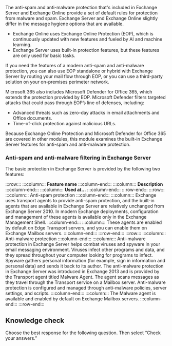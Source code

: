 The anti-spam and anti-malware protection that's included in Exchange Server and Exchange Online provide a set of default rules for protection from malware and spam. Exchange Server and Exchange Online slightly differ in the message hygiene options that are available.

 -  Exchange Online uses Exchange Online Protection (EOP), which is continuously updated with new features and fueled by AI and machine learning.
 -  Exchange Server uses built-in protection features, but these features are only used for basic tasks.

If you need the features of a modern anti-spam and anti-malware protection, you can also use EOP standalone or hybrid with Exchange Server by routing your mail flow through EOP, or you can use a third-party solution on your on-premises perimeter network.

Microsoft 365 also includes Microsoft Defender for Office 365, which extends the protection provided by EOP. Microsoft Defender filters targeted attacks that could pass through EOP’s line of defenses, including:

 -  Advanced threats such as zero-day attacks in email attachments and Office documents.
 -  Time-of-click protection against malicious URLs.

Because Exchange Online Protection and Microsoft Defender for Office 365 are covered in other modules, this module examines the built-in Exchange Server features for anti-spam and anti-malware protection.

### Anti-spam and anti-malware filtering in Exchange Server

The basic protection in Exchange Server is provided by the following two features:

:::row:::
  :::column:::
    **Feature name**
  :::column-end:::
  :::column:::
    **Description**
  :::column-end:::
  :::column:::
    **Used at…**
  :::column-end:::
:::row-end:::
:::row:::
  :::column:::
    Anti-spam protection
  :::column-end:::
  :::column:::
    Exchange uses transport agents to provide anti-spam protection, and the built-in agents that are available in Exchange Server are relatively unchanged from Exchange Server 2010. In modern Exchange deployments, configuration and management of these agents is available only in the Exchange Management Shell.
  :::column-end:::
  :::column:::
    These agents are enabled by default on Edge Transport servers, and you can enable them on Exchange Mailbox servers.
  :::column-end:::
:::row-end:::
:::row:::
  :::column:::
    Anti-malware protection
  :::column-end:::
  :::column:::
    Anti-malware protection in Exchange Server helps combat viruses and spyware in your email messaging environment. Viruses infect other programs and data, and they spread throughout your computer looking for programs to infect. Spyware gathers personal information (for example, sign in information and personal data) and sends it back to its author.
The anti-malware protection in Exchange Server was introduced in Exchange 2013 and is provided by the Transport agent titled Malware Agent. The agent scans messages as they travel through the Transport service on a Mailbox server. Anti-malware protection is configured and managed through anti-malware policies, server settings, and scripts.
  :::column-end:::
  :::column:::
    The Malware agent is available and enabled by default on Exchange Mailbox servers.
  :::column-end:::
:::row-end:::


## Knowledge check

Choose the best response for the following question. Then select “Check your answers.”